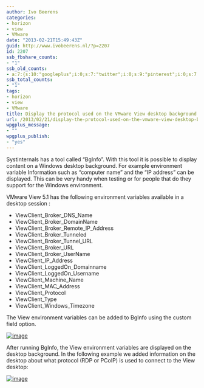 ```yaml
---
author: Ivo Beerens
categories:
- horizon
- view
- VMware
date: "2013-02-21T15:49:43Z"
guid: http://www.ivobeerens.nl/?p=2207
id: 2207
ssb_fbshare_counts:
- "1"
ssb_old_counts:
- a:7:{s:10:"googleplus";i:0;s:7:"twitter";i:0;s:9:"pinterest";i:0;s:7:"fbshare";i:1;s:8:"linkedin";i:0;s:6:"reddit";i:0;s:6:"tumblr";i:0;}
ssb_total_counts:
- "1"
tags:
- horizon
- view
- VMware
title: Display the protocol used on the VMware View desktop background
url: /2013/02/21/display-the-protocol-used-on-the-vmware-view-desktop-background/
wpgplus_message:
- ""
wpgplus_publish:
- "yes"
---
```


Systinternals has a tool called “BgInfo”. With this tool it is possible to display content on a Windows desktop background. For example environment variable Information such as “computer name” and the “IP address” can be displayed. This can be very handy when testing or for people that do they support for the Windows environment.

VMware View 5.1 has the following environment variables available in a desktop session :

- ViewClient\_Broker\_DNS\_Name
- ViewClient\_Broker\_DomainName
- ViewClient\_Broker\_Remote\_IP\_Address
- ViewClient\_Broker\_Tunneled
- ViewClient\_Broker\_Tunnel\_URL
- ViewClient\_Broker\_URL
- ViewClient\_Broker\_UserName
- ViewClient\_IP\_Address
- ViewClient\_LoggedOn\_Domainname
- ViewClient\_LoggedOn\_Username
- ViewClient\_Machine\_Name
- ViewClient\_MAC\_Address
- ViewClient\_Protocol
- ViewClient\_Type
- ViewClient\_Windows\_Timezone

The View environment variables can be added to BgInfo using the custom field option.

[![image](http://localhost/wp-content/uploads/2013/02/image_thumb11.png "image")](http://localhost/wp-content/uploads/2013/02/image11.png)

After running BgInfo, the View environment variables are displayed on the desktop background. In the following example we added information on the desktop about what protocol (RDP or PCoIP) is used to connect to the View desktop:

[![image](http://localhost/wp-content/uploads/2013/02/image_thumb12.png "image")](http://localhost/wp-content/uploads/2013/02/image12.png)
